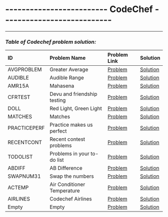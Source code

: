 # ------------------------- CodeChef ---------------------------

---

###         ***Table of Codechef problem solution:***

|  ID  | Problem Name  | Problem Link | Solution |
|:-    |:-             |:-            |:-        |
|AVGPROBLEM| Greater Average |[Problem](https://www.codechef.com/practice/course/logical-problems/DIFF800/problems/AVGPROBLEM)|[Solution](https://github.com/mdshakibsami/Codechef/blob/main/math/AVGPROBLEM.c)|
|AUDIBLE| Audible Range |[Problem](https://www.codechef.com/practice/course/basic-programming-concepts/DIFF500/problems/AUDIBLE)|[Solution](https://github.com/mdshakibsami/Codechef/blob/main/math/AUDIBLE.c)|
|AMR15A| Mahasena |[Problem](https://www.codechef.com/TSTIND16/problems-old/AMR15A)|[Solution](https://github.com/mdshakibsami/Codechef/blob/main/math/AMR15A.c)|
|CFRTEST| Devu and friendship testing|[Problem](https://www.codechef.com/practice/course/arrays-strings-sorting/INTARR01/problems/CFRTEST)|[Solution](https://github.com/mdshakibsami/Codechef/blob/main/Array/CFRTEST.cpp) |
|DOLL| Red Light, Green Light|[Problem](https://www.codechef.com/INFI21B/problems-old/DOLL)|[Solution](https://github.com/mdshakibsami/Codechef/blob/main/Array/DOLL.cpp)|
|MATCHES| Matches|[Problem](https://www.codechef.com/MAY19A/problems-old/MATCHS)|[Solution](https://github.com/mdshakibsami/Codechef/blob/main/Array/MATCHES.cpp)|
|PRACTICEPERF|Practice makes us perfect|[Problem](https://www.codechef.com/practice/course/basic-programming-concepts/DIFF500/problems/PRACTICEPERF)|[Solution](https://github.com/mdshakibsami/Codechef/blob/main/Array/PRACTICEPERF.cpp)|
|RECENTCONT|  Recent contest problems|[Problem](https://www.codechef.com/practice/course/logical-problems/DIFF800/problems/RECENTCONT)|[Solution](https://github.com/mdshakibsami/Codechef/blob/main/Array/RECENTCONT.cpp)|
|TODOLIST| Problems in your to-do list |[Problem](https://www.codechef.com/practice/course/logical-problems/DIFF800/problems/TODOLIST)|[Solution](https://github.com/mdshakibsami/Codechef/blob/main/Array/TODOLIST.cpp)|
|ABDIFF| AB Difference |[Problem](https://www.codechef.com/practice/course/javascript/PRACTICEJS02/problems/ABDIFF)|[Solution](https://github.com/mdshakibsami/Codechef/blob/main/contest/ABDIFF.cpp)|
|SWAPNUM31| Swap the numbers |[Problem](https://www.codechef.com/practice/course/4-star-difficulty-problems/DIFF1900/problems/SWAPNUM31)|[Solution](https://github.com/mdshakibsami/Codechef/blob/main/contest/SWAPNUM31.cpp)|
|ACTEMP| Air Conditioner Temperature |[Problem](https://www.codechef.com/practice/course/logical-problems/DIFF800/problems/ACTEMP)|[Solution](https://github.com/mdshakibsami/Codechef/blob/main/math/ACTEMP.c)|
|AIRLINES| Codechef Airlines |[Problem](https://www.codechef.com/practice/course/basic-programming-concepts/DIFF500/problems/AIRLINES)|[Solution](https://github.com/mdshakibsami/Codechef/blob/main/math/AIRLINES.c)|
|Empty| Empty |[Problem](llllll)|[Solution](lllllllll)|




